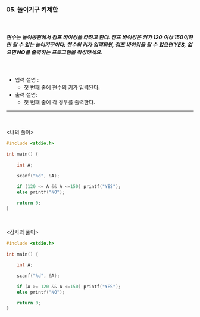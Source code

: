 ### 05. 놀이기구 키제한

<br>

##### 현수는 놀이공원에서 점프 바이킹을 타려고 한다. 점프 바이킹은 키가 120 이상 150이하만 탈 수 있는 놀이기구이다. 현수의 키가 입력되면, 점프 바이킹을 탈 수 있으면 YES, 없으면 NO를 출력하는 프로그램을 작성하세요.

<br>

- 입력 설명 :
  - 첫 번째 줄에 현수의 키가 입력된다.
    <br>
- 출력 설명:
  - 첫 번째 줄에 각 경우를 출력한다.

---

<br>

<나의 풀이>

```c
#include <stdio.h>

int main() {

	int A;

	scanf("%d", &A);

	if (120 <= A && A <=150) printf("YES");
	else printf("NO");

	return 0;
}
```

<br>

<강사의 풀이>

```c
#include <stdio.h>

int main() {

	int A;

	scanf("%d", &A);

	if (A >= 120 && A <=150) printf("YES");
	else printf("NO");

	return 0;
}
```
